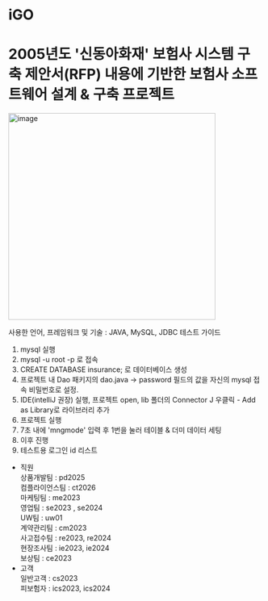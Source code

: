 # iGO
# 2005년도 '신동아화재' 보험사 시스템 구축 제안서(RFP) 내용에 기반한 보험사 소프트웨어 설계 &amp; 구축 프로젝트
<img width="410" alt="image" src="https://github.com/iGO-Insurance-Software/iGO/assets/96376539/09287056-9a3e-47e7-8450-379c8adcddd3">


사용한 언어, 프레임워크 및 기술 : JAVA, MySQL, JDBC
테스트 가이드
1. mysql 실행
2. mysql -u root -p 로 접속
3. CREATE DATABASE insurance; 로 데이터베이스 생성
4. 프로젝트 내 Dao 패키지의 dao.java -> password 필드의 값을 자신의 mysql 접속 비밀번호로 설정.
5. IDE(intelliJ 권장) 실행, 프로젝트 open, lib 폴더의 Connector J 우클릭 - Add as Library로 라이브러리 추가
6. 프로젝트 실행
7. 7초 내에 'mngmode' 입력 후 1번을 눌러 테이블 & 더미 데이터 세팅
8. 이후 진행
9. 테스트용 로그인 id 리스트
  - 직원 <br>
  상품개발팀 : pd2025 <br>
  컴플라이언스팀 : ct2026 <br>
  마케팅팀 : me2023 <br>
  영업팀 : se2023 , se2024 <br>
  UW팀 : uw01 <br>
  계약관리팀 : cm2023 <br>
  사고접수팀 : re2023, re2024 <br>
  현장조사팀 : ie2023, ie2024 <br>
  보상팀 : ce2023 <br>
  - 고객 <br>
  일반고객 : cs2023 <br>
  피보험자 : ics2023, ics2024 <br>

